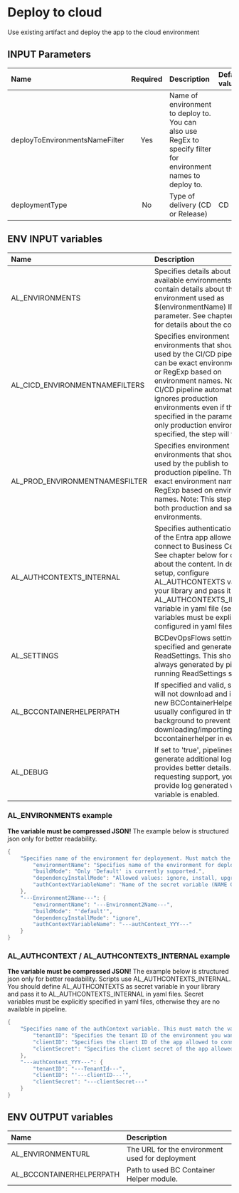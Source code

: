 # Deploy to cloud

Use existing artifact and deploy the app to the cloud environment

## INPUT Parameters

| Name                  | Required  | Description                                                                                       | Default value         |
| :--                   | :-:       | :--                                                                                               | :--                   |
| deployToEnvironmentsNameFilter       | Yes       | Name of environment to deploy to. You can also use RegEx to specify filter for environment names to deploy to.    |                       |
| deploymentType        | No        | Type of delivery (CD or Release)                                                                  | CD                    |

## ENV INPUT variables

| Name                  | Description |
| :--                   | :-- |
| AL_ENVIRONMENTS       | Specifies details about all available environments. It must contain details about the environment used as $(environmentName) INPUT parameter. See chapter below for details about the content. |
| AL_CICD_ENVIRONMENTNAMEFILTERS | Specifies environment or environments that should be used by the CI/CD pipeline. This can be exact environment name or RegExp based on environment names. Note: CI/CD pipeline automatically ignores production environments even if they are specified in the parameters. If only production environment is specified, the step will fail. |
| AL_PROD_ENVIRONMENTNAMESFILTER | Specifies environment or environments that should be used by the publish to production pipeline. This can be exact environment name or RegExp based on environment names. Note: This step supports both production and sandbox environments. |
| AL_AUTHCONTEXTS_INTERNAL        | Specifies authentication context of the Entra app allowed to connect to Business Central. See chapter below for details about the content. In default setup, configure AL_AUTHCONTEXTS variable in your library and pass it to AL_AUTHCONTEXTS_INTERNAL variable in yaml file (secret variables must be explicitly configured in yaml files). |
| AL_SETTINGS           | BCDevOpsFlows settings as specified and generated by the ReadSettings. This should be always generated by pipeline by running ReadSettings step. |
| AL_BCCONTAINERHELPERPATH | If specified and valid, system will not download and import a new BCContainerHelper. This is usually configured in the background to prevent downloading/importing bccontainerhelper in every step. |
| AL_DEBUG | If set to 'true', pipelines generate additional logs that provides better details. If requesting support, you must provide log generated when this variable is enabled. |

### AL_ENVIRONMENTS example

**The variable must be compressed JSON!** The example below is structured json only for better readability.

```powershell
{
    "Specifies name of the environment for deployement. Must match the environment name.": {
        "environmentName": "Specifies name of the environment for deployement. Must match the environment name.",
        "buildMode": "Only 'Default' is currently supported.",
        "dependencyInstallMode": "Allowed values: ignore, install, upgrade or forceUpgrade",
        "authContextVariableName": "Name of the secret variable (NAME OF THE VARIABLE, NOT THE AUTHCONTEXT!!!) that contains authContext"
    },
    "---Environment2Name---": {
        "environmentName": "---Environment2Name---",
        "buildMode": "'default'",
        "dependencyInstallMode": "ignore",
        "authContextVariableName": "---authContext_YYY---"
    }
}
```

### AL_AUTHCONTEXT / AL_AUTHCONTEXTS_INTERNAL example

**The variable must be compressed JSON!** The example below is structured json only for better readability. Scripts use AL_AUTHCONTEXTS_INTERNAL. You should define AL_AUTHCONTEXTS as secret variable in your library and pass it to AL_AUTHCONTEXTS_INTERNAL in yaml files. Secret variables must be explicitly specified in yaml files, otherwise they are no available in pipeline.

```powershell
{
    "Specifies name of the authContext variable. This must match the value of authContextVariableName parameter in AL_ENVIRONMENTS environment variable": {
        "tenantID": "Specifies the tenant ID of the environment you want to deploy the app to.",
        "clientID": "Specifies the client ID of the app allowed to connect to the environment.",
        "clientSecret": "Specifies the client secret of the app allowed to connect to the environment."
    },
    "---authContext_YYY---": {
        "tenantID": "---TenantId---",
        "clientID": "'---clientID---'",
        "clientSecret": "---clientSecret---"
    }
}
```

## ENV OUTPUT variables

| Name                  | Description                                                                                                   |
| :--                   | :--                                                                                                           |
| AL_ENVIRONMENTURL     | The URL for the environment used for deployment                                                               |
| AL_BCCONTAINERHELPERPATH  | Path to used BC Container Helper module.  |
